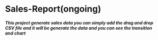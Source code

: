 # Sales-Report(ongoing)
##### This project generate sales data you can simply add the drag and drop CSV file and it will be generate the data and you can see the transition and chart

